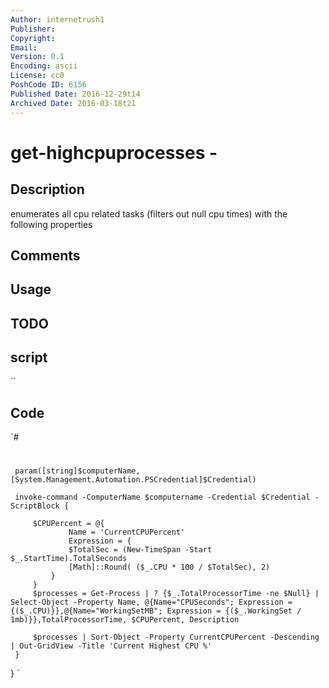 ```yaml
---
Author: internetrush1
Publisher: 
Copyright: 
Email: 
Version: 0.1
Encoding: ascii
License: cc0
PoshCode ID: 6156
Published Date: 2016-12-29t14
Archived Date: 2016-03-18t21
---
```


# get-highcpuprocesses - 

## Description

enumerates all cpu related tasks (filters out null cpu times) with the following properties

## Comments



## Usage



## TODO



## script

``

## Code

`#
 #
     param([string]$computerName, [System.Management.Automation.PSCredential]$Credential)
 
     invoke-command -ComputerName $computername -Credential $Credential -ScriptBlock {
 
         $CPUPercent = @{
                 Name = 'CurrentCPUPercent'
                 Expression = {
                 $TotalSec = (New-TimeSpan -Start $_.StartTime).TotalSeconds
                 [Math]::Round( ($_.CPU * 100 / $TotalSec), 2)
             }
         }
         $processes = Get-Process | ? {$_.TotalProcessorTime -ne $Null} | Select-Object -Property Name, @{Name="CPUSeconds"; Expression = {($_.CPU)}},@{Name="WorkingSetMB"; Expression = {($_.WorkingSet / 1mb)}},TotalProcessorTime, $CPUPercent, Description 
     
         $processes | Sort-Object -Property CurrentCPUPercent -Descending | Out-GridView -Title 'Current Highest CPU %'
     }
 }
`


